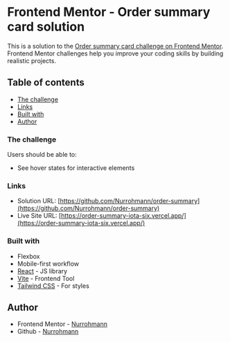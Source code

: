 # Frontend Mentor - Order summary card solution

This is a solution to the [Order summary card challenge on Frontend Mentor](https://www.frontendmentor.io/challenges/order-summary-component-QlPmajDUj). Frontend Mentor challenges help you improve your coding skills by building realistic projects.

## Table of contents

-  [The challenge](#the-challenge)
-  [Links](#links)
-  [Built with](#built-with)
-  [Author](#author)

### The challenge

Users should be able to:

-  See hover states for interactive elements

### Links

-  Solution URL: [https://github.com/Nurrohmann/order-summary](https://github.com/Nurrohmann/order-summary)
-  Live Site URL: [https://order-summary-iota-six.vercel.app/](https://order-summary-iota-six.vercel.app/)

### Built with

-  Flexbox
-  Mobile-first workflow
-  [React](https://reactjs.org/) - JS library
-  [Vite](https://vitejs.dev/) - Frontend Tool
-  [Tailwind CSS](https://tailwindcss.com/) - For styles

## Author

-  Frontend Mentor - [Nurrohmann](https://www.frontendmentor.io/profile/Nurrohmann)
-  Github - [Nurrohmann](https://github.com/Nurrohmann)
